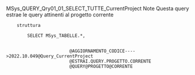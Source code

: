 MSys_QUERY_Qry01_01_SELECT_TUTTE_CurrentProject
     Note
            Questa query estrae le query attinenti al progetto corrente
            
        struttura

            SELECT MSys_TABELLE.*, 


                            @AGGIORNAMENTO_CODICE---->2022.10.049@Query_CurrentProject
                            @ESTRAI.QUERY.PROGETTO.CORRENTE
                            @QUERY@PROGETTO@CORRENTE
